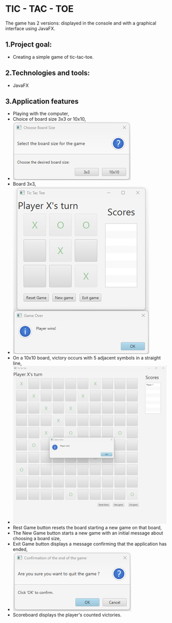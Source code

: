 # TIC - TAC - TOE
The game has 2 versions: displayed in the console and with a graphical interface using JavaFX.

## 1.Project goal:
 - Creating a simple game of tic-tac-toe.

## 2.Technologies and tools:
 - JavaFX

## 3.Application features
 - Playing with the computer,
 - Choice of board size 3x3 or 10x10,
  - ![BoardsChoose](./src/main/resources/templates/pictures/Start%20Game%201.png)
 - Board 3x3,
  - ![Board3x3](./src/main/resources/templates/pictures/Board%20%203x3%20Win.png)
 - On a 10x10 board, victory occurs with 5 adjacent symbols in a straight line,
  - ![Board10x10](./src/main/resources/templates/pictures/Board%2010x10%20Win.png)
 - Rest Game button resets the board starting a new game on that board,
 - The New Game button starts a new game with an initial message about choosing a board size,
 - Exit Game button displays a message confirming that the application has ended,
  - ![End Game](./src/main/resources/templates/pictures/End%20game%20chosse.png)
 - Scoreboard displays the player's counted victories.


